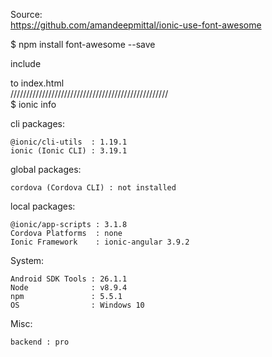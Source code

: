 Source: <br />
https://github.com/amandeepmittal/ionic-use-font-awesome <br />

$ npm install font-awesome --save <br />

include
<link rel="stylesheet" href="https://cdnjs.cloudflare.com/ajax/libs/font-awesome/4.7.0/css/font-awesome.min.css">
to index.html

<br />
////////////////////////////////////////////////// <br />
$ ionic info

cli packages:

    @ionic/cli-utils  : 1.19.1
    ionic (Ionic CLI) : 3.19.1

global packages:

    cordova (Cordova CLI) : not installed

local packages:

    @ionic/app-scripts : 3.1.8
    Cordova Platforms  : none
    Ionic Framework    : ionic-angular 3.9.2

System:

    Android SDK Tools : 26.1.1
    Node              : v8.9.4
    npm               : 5.5.1
    OS                : Windows 10

Misc:

    backend : pro